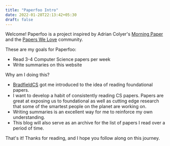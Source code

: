 ```yaml
---
title: "Paperfoo Intro"
date: 2022-01-28T22:13:42+05:30
draft: false
---
```


Welcome!
Paperfoo is a project inspired by Adrian Colyer's [Morning Paper](https://blog.acolyer.org/) and the [Papers We Love](https://paperswelove.org/) community.

These are my goals for Paperfoo:
- Read 3-4 Computer Science papers per week
- Write summaries on this website

Why am I doing this?
- [BradfieldCS](https://bradfieldcs.com) got me introduced to the idea of reading foundational papers.
- I want to develop a habit of consistently reading CS papers. Papers are great at exposing us to foundational as well as cutting edge research that some of the smartest people on the planet are working on.
- Writing summaries is an excellent way for me to reinforce my own understanding.
- This blog will also serve as an archive for the list of papers I read over a period of time.

That's it! Thanks for reading, and I hope you follow along on this journey.
